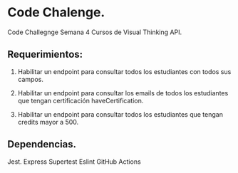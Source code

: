 # Code Chalenge. 
Code Challegnge Semana 4 Cursos de Visual Thinking API. 

## Requerimientos: 
1. Habilitar un endpoint para consultar todos los estudiantes con todos sus campos.

2. Habilitar un endpoint para consultar los emails de todos los estudiantes que tengan certificación haveCertification.

3. Habilitar un endpoint para consultar todos los estudiantes que tengan credits mayor a 500.


## Dependencias. 
Jest. 
Express
Supertest
Eslint 
GitHub Actions
